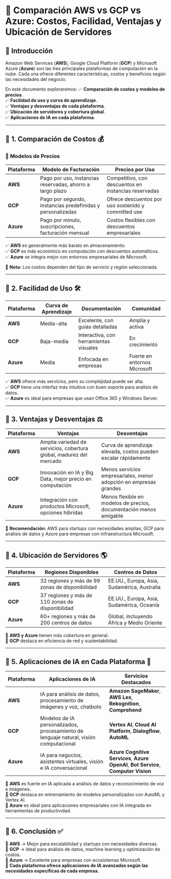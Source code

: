 # 📌 Comparación AWS vs GCP vs Azure: Costos, Facilidad, Ventajas y Ubicación de Servidores

## 📌 Introducción
Amazon Web Services (**AWS**), Google Cloud Platform (**GCP**) y Microsoft Azure (**Azure**) son las tres principales plataformas de computación en la nube. Cada una ofrece diferentes características, costos y beneficios según las necesidades del negocio.

En este documento exploraremos:
✅ **Comparación de costos y modelos de precios**.  
✅ **Facilidad de uso y curva de aprendizaje**.  
✅ **Ventajas y desventajas de cada plataforma**.  
✅ **Ubicación de servidores y cobertura global**.  
✅ **Aplicaciones de IA en cada plataforma**.  

---

## 📍 1. Comparación de Costos 💰

### 🔹 **Modelos de Precios**
| Plataforma | Modelo de Facturación | Precios por Uso |
|-----------|------------------|------------------|
| **AWS** | Pago por uso, instancias reservadas, ahorro a largo plazo | Competitivo, con descuentos en instancias reservadas |
| **GCP** | Pago por segundo, instancias predefinidas y personalizadas | Ofrece descuentos por uso sostenido y committed use |
| **Azure** | Pago por minuto, suscripciones, facturación mensual | Costos flexibles con descuentos empresariales |

✅ **AWS** es generalmente más barato en almacenamiento.  
✅ **GCP** es más económico en computación con descuentos automáticos.  
✅ **Azure** se integra mejor con entornos empresariales de Microsoft.  

📌 **Nota:** Los costos dependen del tipo de servicio y región seleccionada.

---

## 📍 2. Facilidad de Uso 🛠️

| Plataforma | Curva de Aprendizaje | Documentación | Comunidad |
|-----------|----------------|----------------|----------------|
| **AWS** | Media-alta | Excelente, con guías detalladas | Amplia y activa |
| **GCP** | Baja-media | Interactiva, con herramientas visuales | En crecimiento |
| **Azure** | Media | Enfocada en empresas | Fuerte en entornos Microsoft |

✅ **AWS** ofrece más servicios, pero su complejidad puede ser alta.  
✅ **GCP** tiene una interfaz más intuitiva con buen soporte para análisis de datos.  
✅ **Azure** es ideal para empresas que usan Office 365 y Windows Server.  

---

## 📍 3. Ventajas y Desventajas ⚖️

| Plataforma | Ventajas | Desventajas |
|-----------|----------|-------------|
| **AWS** | Amplia variedad de servicios, cobertura global, madurez del mercado | Curva de aprendizaje elevada, costos pueden escalar rápidamente |
| **GCP** | Innovación en IA y Big Data, mejor precio en computación | Menos servicios empresariales, menor adopción en empresas grandes |
| **Azure** | Integración con productos Microsoft, opciones híbridas | Menos flexible en modelos de precios, documentación menos amigable |

📌 **Recomendación:** AWS para startups con necesidades amplias, GCP para análisis de datos y Azure para empresas con infraestructura Microsoft.

---

## 📍 4. Ubicación de Servidores 🌎

| Plataforma | Regiones Disponibles | Centros de Datos |
|-----------|----------------|----------------|
| **AWS** | 32 regiones y más de 99 zonas de disponibilidad | EE.UU., Europa, Asia, Sudamérica, Australia |
| **GCP** | 37 regiones y más de 110 zonas de disponibilidad | EE.UU., Europa, Asia, Sudamérica, Oceanía |
| **Azure** | 60+ regiones y más de 200 centros de datos | Global, incluyendo África y Medio Oriente |

📌 **AWS y Azure** tienen más cobertura en general.  
📌 **GCP** destaca en eficiencia de red y sustentabilidad.

---

## 📍 5. Aplicaciones de IA en Cada Plataforma 🤖

| Plataforma | Aplicaciones de IA | Servicios Destacados |
|-----------|----------------|----------------|
| **AWS** | IA para análisis de datos, procesamiento de imágenes y voz, chatbots | **Amazon SageMaker**, **AWS Lex**, **Rekognition**, **Comprehend** |
| **GCP** | Modelos de IA personalizados, procesamiento de lenguaje natural, visión computacional | **Vertex AI**, **Cloud AI Platform**, **Dialogflow**, **AutoML** |
| **Azure** | IA para negocios, asistentes virtuales, visión e IA conversacional | **Azure Cognitive Services**, **Azure OpenAI**, **Bot Service**, **Computer Vision** |

📌 **AWS** es fuerte en IA aplicada a análisis de datos y reconocimiento de voz e imágenes.  
📌 **GCP** destaca en entrenamiento de modelos personalizados con AutoML y Vertex AI.  
📌 **Azure** es ideal para aplicaciones empresariales con IA integrada en herramientas de productividad.  

---

## 📍 6. Conclusión ✅

📌 **AWS** → Mejor para escalabilidad y startups con necesidades diversas.  
📌 **GCP** → Ideal para análisis de datos, machine learning y optimización de costos.  
📌 **Azure** → Excelente para empresas con ecosistemas Microsoft.  
📌 **Cada plataforma ofrece aplicaciones de IA avanzadas según las necesidades específicas de cada empresa.**  

